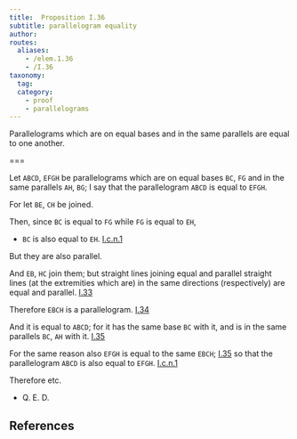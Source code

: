 ```yaml
---
title:  Proposition I.36
subtitle: parallelogram equality
author:
routes:
  aliases:
    - /elem.1.36
    - /I.36
taxonomy:
  tag:
  category:
    - proof
    - parallelograms
---
```


Parallelograms which are on equal bases and in the same parallels are equal to one another.

===

Let `ABCD`, `EFGH` be parallelograms which are on equal bases `BC`, `FG` and in the same parallels `AH`, `BG`;  I say that the parallelogram `ABCD` is equal to `EFGH`.

For let `BE`, `CH` be joined.

Then, since `BC` is equal to `FG` while `FG` is equal to `EH`, 

- `BC` is also equal to `EH`. [I.c.n.1]

But they are also parallel.

And `EB`, `HC` join them; but straight lines joining equal and parallel straight lines (at the extremities which are) in the same directions (respectively) are equal and parallel. [I.33]

Therefore `EBCH` is a parallelogram. [I.34]

And it is equal to `ABCD`; for it has the same base `BC` with it, and is in the same parallels `BC`, `AH` with it. [I.35]

For the same reason also `EFGH` is equal to the same `EBCH`; [I.35] so that the parallelogram `ABCD` is also equal to `EFGH`. [I.c.n.1]

Therefore etc. 

- Q. E. D.

## References


[I.33]: /elem.1.33 "Book 1 - Proposition 33"
[I.34]: /elem.1.34 "Book 1 - Proposition 34"
[I.35]: /elem.1.35 "Book 1 - Proposition 35"
[I.c.n.1]: /elem.1.c.n.1 "Book 1 - Common Notion 1"

